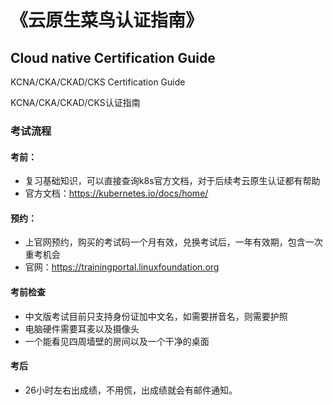 # 《云原生菜鸟认证指南》

##  Cloud native Certification Guide


KCNA/CKA/CKAD/CKS Certification Guide

KCNA/CKA/CKAD/CKS认证指南

### 考试流程

#### 考前：

- 复习基础知识，可以直接查询k8s官方文档，对于后续考云原生认证都有帮助
- 官方文档：https://kubernetes.io/docs/home/

#### 预约：
- 上官网预约，购买的考试码一个月有效，兑换考试后，一年有效期，包含一次重考机会
- 官网：https://trainingportal.linuxfoundation.org

#### 考前检查
- 中文版考试目前只支持身份证加中文名，如需要拼音名，则需要护照
- 电脑硬件需要耳麦以及摄像头
- 一个能看见四周墙壁的房间以及一个干净的桌面

#### 考后
- 26小时左右出成绩，不用慌，出成绩就会有邮件通知。
